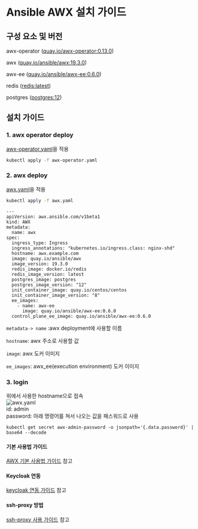 # Ansible AWX 설치 가이드

## 구성 요소 및 버전
awx-operator ([quay.io/awx-operator:0.13.0]())

awx ([quay.io/ansible/awx:19.3.0]())

awx-ee ([quay.io/ansible/awx-ee:0.6.0]())

redis ([redis:latest](https://hub.docker.com/layers/redis/library/redis/latest/images/sha256-b4b16c2978639e1423f3618732a75bb53967c6e3bf3722a3f8c31f9691743eea?context=explore))

postgres ([postgres:12](https://hub.docker.com/layers/postgres/library/postgres/12/images/sha256-328b452c593fa415c523ac54ec06a1170c4fccf170f41aa967ab159765c44f89?context=explore))


## 설치 가이드
### 1. awx operator deploy
[awx-operator.yaml](yamls/awx-operator.yaml)을 적용
```bash
kubectl apply -f awx-operator.yaml
```


### 2. awx deploy
[awx.yaml](yamls/awx.yaml)을 적용
```bash
kubectl apply -f awx.yaml
```

```
---
apiVersion: awx.ansible.com/v1beta1
kind: AWX
metadata:
  name: awx
spec:
  ingress_type: Ingress
  ingress_annotations: "kubernetes.io/ingress.class: nginx-shd"
  hostname: awx.example.com
  image: quay.io/ansible/awx
  image_version: 19.3.0
  redis_image: docker.io/redis
  redis_image_version: latest
  postgres_image: postgres
  postgres_image_version: "12"
  init_container_image: quay.io/centos/centos
  init_container_image_version: "8"
  ee_images:
    - name: awx-ee
      image: quay.io/ansible/awx-ee:0.6.0
  control_plane_ee_image: quay.io/ansible/awx-ee:0.6.0
```
`metadata-> name` :awx deployment에 사용할 이름

`hostname`: awx 주소로 사용할 값

`image`: awx 도커 이미지

`ee_images`: awx_ee(execution environment) 도커 이미지


### 3. login
위에서 사용한 hostname으로 접속     
![awx.yaml](img/login_1.PNG)   
id: admin   
password: 아래 명령어를 쳐서 나오는 값을 패스워드로 사용   
```
kubectl get secret awx-admin-password -o jsonpath='{.data.password}' | base64 --decode
```


#### 기본 사용법 가이드
[AWX 기본 사용법 가이드](tutorial.md) 참고


#### Keycloak 연동
[keycloak 연동 가이드](keycloak.md) 참고


#### ssh-proxy 방법
[ssh-proxy 사용 가이드](ssh-proxy-guide.md) 참고
